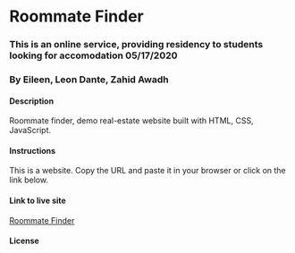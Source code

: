 # Roommate Finder
### This is an online service, providing residency to students looking for accomodation 05/17/2020
### By Eileen, Leon Dante, Zahid Awadh
#### Description
Roommate finder, demo real-estate website built with HTML, CSS, JavaScript.
#### Instructions
This is a website. Copy the URL and paste it in your browser or click on the link below.
#### Link to live site
[Roommate Finder](#)
#### License

